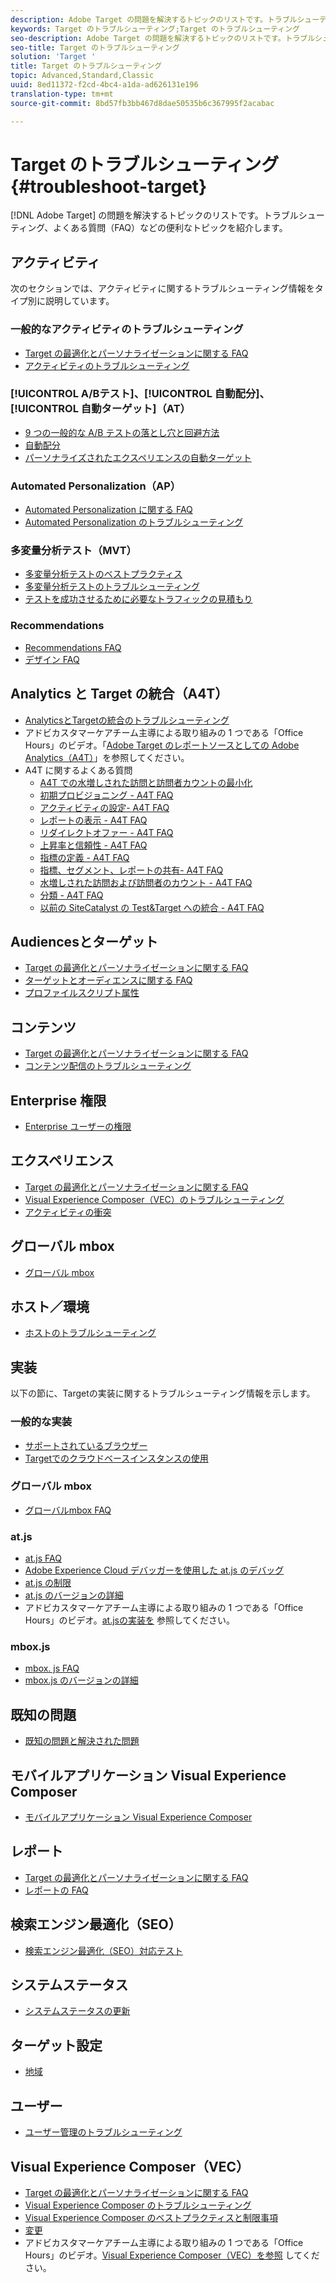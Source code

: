 ```yaml
---
description: Adobe Target の問題を解決するトピックのリストです。トラブルシューティング、よくある質問（FAQ）などの便利なトピックを紹介します。
keywords: Target のトラブルシューティング;Target のトラブルシューティング
seo-description: Adobe Target の問題を解決するトピックのリストです。トラブルシューティング、よくある質問（FAQ）などの便利なトピックを紹介します。
seo-title: Target のトラブルシューティング
solution: 'Target '
title: Target のトラブルシューティング
topic: Advanced,Standard,Classic
uuid: 8ed11372-f2cd-4bc4-a1da-ad626131e196
translation-type: tm+mt
source-git-commit: 8bd57fb3bb467d8dae50535b6c367995f2acabac

---
```



# Target のトラブルシューティング{#troubleshoot-target}

[!DNL Adobe Target] の問題を解決するトピックのリストです。トラブルシューティング、よくある質問（FAQ）などの便利なトピックを紹介します。

## アクティビティ

次のセクションでは、アクティビティに関するトラブルシューティング情報をタイプ別に説明しています。

### 一般的なアクティビティのトラブルシューティング

* [Target の最適化とパーソナライゼーションに関する FAQ](/help/c-intro/cmp-target-standard-cheatsheet.md)
* [アクティビティのトラブルシューティング](/help/c-activities/c-troubleshooting-activities/troubleshooting-activities.md)

### [!UICONTROL A/Bテスト]、[!UICONTROL 自動配分]、[!UICONTROL 自動ターゲット]（AT）

* [9 つの一般的な A/B テストの落とし穴と回避方法](/help/c-activities/t-test-ab/common-ab-testing-pitfalls.md)
* [自動配分](/help/c-activities/automated-traffic-allocation/automated-traffic-allocation.md)
* [パーソナライズされたエクスペリエンスの自動ターゲット](/help/c-activities/auto-target-to-optimize.md)

### Automated Personalization（AP）

* [Automated Personalization に関する FAQ](/help/c-activities/t-automated-personalization/automated-personalization-faq.md)
* [Automated Personalization のトラブルシューティング](/help/c-activities/t-automated-personalization/ap-trouble.md)

### 多変量分析テスト（MVT）

* [多変量分析テストのベストプラクティス](/help/c-activities/c-multivariate-testing/best-practices.md)
* [多変量分析テストのトラブルシューティング](/help/c-activities/c-multivariate-testing/best-practices.md)
* [テストを成功させるために必要なトラフィックの見積もり](/help/c-activities/c-multivariate-testing/t-create-multivariate-test/traffic-estimator.md)

### Recommendations

* [Recommendations FAQ](/help/c-recommendations/c-recommendations-faq/recommendations-faq.md)
* [デザイン FAQ](/help/c-recommendations/c-design-overview/template-faq.md)

## Analytics と Target の統合（A4T）

* [AnalyticsとTargetの統合のトラブルシューティング](/help/c-integrating-target-with-mac/a4t/c-a4t-troubleshooting/a4t-troubleshooting.md)
* アドビカスタマーケアチーム主導による取り組みの 1 つである「Office Hours」のビデオ。「[Adobe Target のレポートソースとしての Adobe Analytics（A4T）](/help/c-integrating-target-with-mac/a4t/a4t.md)」を参照してください。
* A4T に関するよくある質問
   * [A4T での水増しされた訪問と訪問者カウントの最小化](/help/c-integrating-target-with-mac/a4t/c-a4t-troubleshooting/minimizing-inflated-visit-and-visitor-counts-a4t.md)
   * [初期プロビジョニング - A4T FAQ](/help/c-integrating-target-with-mac/a4t/r-a4t-faq/a4t-faq-initial-provisioning.md)
   * [アクティビティの設定- A4T FAQ](/help/c-integrating-target-with-mac/a4t/r-a4t-faq/a4t-faq-activity-setup.md)
   * [レポートの表示 - A4T FAQ](/help/c-integrating-target-with-mac/a4t/r-a4t-faq/a4t-faq-viewing-reports.md)
   * [リダイレクトオファー - A4T FAQ](/help/c-integrating-target-with-mac/a4t/r-a4t-faq/a4t-faq-redirect-offers.md)
   * [上昇率と信頼性 - A4T FAQ](/help/c-integrating-target-with-mac/a4t/r-a4t-faq/a4t-faq-lift-and-confidence.md)
   * [指標の定義 - A4T FAQ](/help/c-integrating-target-with-mac/a4t/r-a4t-faq/a4t-faq-metric-definition.md)
   * [指標、セグメント、レポートの共有- A4T FAQ](/help/c-target/c-troubleshooting-targets-and-audiences/a4t-faq-sharing-metrics-audiences-reports.md)
   * [水増しされた訪問および訪問者のカウント - A4T FAQ](/help/c-integrating-target-with-mac/a4t/r-a4t-faq/a4t-faq-inflated-visit-and-visitor-counts.md)
   * [分類 - A4T FAQ](/help/c-integrating-target-with-mac/a4t/r-a4t-faq/a4t-faq-classifications.md)
   * [以前の SiteCatalyst の Test&amp;Target への統合 - A4T FAQ](/help/c-integrating-target-with-mac/a4t/r-a4t-faq/a4t-faq-old-integration.md)

## Audiencesとターゲット

* [Target の最適化とパーソナライゼーションに関する FAQ](/help/c-intro/cmp-target-standard-cheatsheet.md)
* [ターゲットとオーディエンスに関する FAQ](/help/c-target/c-troubleshooting-targets-and-audiences/troubleshooting-targets-and-audiences.md)
* [プロファイルスクリプト属性](/help/c-target/c-visitor-profile/profile-parameters.md)

## コンテンツ

* [Target の最適化とパーソナライゼーションに関する FAQ](/help/c-intro/cmp-target-standard-cheatsheet.md)
* [コンテンツ配信のトラブルシューティング](/help/c-activities/c-troubleshooting-activities/content-trouble.md)

## Enterprise 権限

* [Enterprise ユーザーの権限](/help/administrating-target/c-user-management/property-channel/property-channel.md)

## エクスペリエンス

* [Target の最適化とパーソナライゼーションに関する FAQ](/help/c-intro/cmp-target-standard-cheatsheet.md)
* [Visual Experience Composer（VEC）のトラブルシューティング](/help/c-experiences/c-visual-experience-composer/r-troubleshoot-composer/troubleshoot-composer.md)
* [アクティビティの衝突](/help/c-experiences/c-visual-experience-composer/activity-collisions.md)

## グローバル mbox

* [グローバル mbox](/help/c-implementing-target/c-implementing-target-for-client-side-web/c-target-atjs-faq/global-mbox-frequently-asked-questions.md)

## ホスト／環境

* [ホストのトラブルシューティング](/help/administrating-target/hosts.md)

## 実装

以下の節に、Targetの実装に関するトラブルシューティング情報を示します。

### 一般的な実装

* [サポートされているブラウザー](/help/c-implementing-target/c-considerations-before-you-implement-target/supported-browsers.md)
* [Targetでのクラウドベースインスタンスの使用](/help/c-implementing-target/c-implementing-target-for-client-side-web/c-target-debugging-atjs/targeting-using-cloud-based-instances.md)

### グローバル mbox

* [グローバルmbox FAQ](/help/c-implementing-target/c-implementing-target-for-client-side-web/c-target-atjs-faq/global-mbox-frequently-asked-questions.md)

### at.js

* [at.js FAQ](/help/c-implementing-target/c-implementing-target-for-client-side-web/c-target-atjs-faq/target-atjs-faq.md)
* [Adobe Experience Cloud デバッガーを使用した at.js のデバッグ](/help/c-implementing-target/c-implementing-target-for-client-side-web/c-target-debugging-atjs/target-debugging-atjs.md)
* [at.js の制限](/help/c-implementing-target/c-implementing-target-for-client-side-web/t-mbox-download/c-target-atjs-implementation/target-atjs-limitations.md)
* [at.js のバージョンの詳細](/help/c-implementing-target/c-implementing-target-for-client-side-web/target-atjs-versions.md)
* アドビカスタマーケアチーム主導による取り組みの 1 つである「Office Hours」のビデオ。[at.jsの実装を](/help/c-implementing-target/c-implementing-target-for-client-side-web/t-mbox-download/c-target-atjs-implementation/target-atjs-implementation.md) 参照してください。

### mbox.js

* [mbox. js FAQ](/help/c-implementing-target/c-implementing-target-for-client-side-web/t-mbox-download/mboxjs-frequently-asked-questions.md)
* [mbox.js のバージョンの詳細](/help/c-implementing-target/c-implementing-target-for-client-side-web/t-mbox-download/mboxjs-change-log.md)

## 既知の問題

* [既知の問題と解決された問題](/help/r-release-notes/known-issues-resolved-issues.md)

## モバイルアプリケーション Visual Experience Composer

* [モバイルアプリケーション Visual Experience Composer](/help/c-target-mobile-app/c-mobile-visual-experience-composer/mobile-visual-experience-composer.md#ts)

## レポート

* [Target の最適化とパーソナライゼーションに関する FAQ](/help/c-intro/cmp-target-standard-cheatsheet.md)
* [レポートの FAQ](/help/c-reports/reporting-frequently-asked-questions.md)

## 検索エンジン最適化（SEO）

* [検索エンジン最適化（SEO）対応テスト](/help/c-implementing-target/c-implementing-target-for-client-side-web/c-how-atjs-works/how-atjs-works.md)

## システムステータス

* [システムステータスの更新](/help/r-release-notes/system-status-updates.md)

## ターゲット設定

* [地域](/help/c-target/c-audiences/c-target-rules/geo.md)

## ユーザー

* [ユーザー管理のトラブルシューティング](/help/administrating-target/c-user-management/c-user-management/troubleshooting-user-management.md)

## Visual Experience Composer（VEC）

* [Target の最適化とパーソナライゼーションに関する FAQ](/help/c-intro/cmp-target-standard-cheatsheet.md)
* [Visual Experience Composer のトラブルシューティング](/help/c-experiences/c-visual-experience-composer/r-troubleshoot-composer/troubleshoot-composer.md)
* [Visual Experience Composer のベストプラクティスと制限事項](/help/c-experiences/c-visual-experience-composer/experience-composer-best-practices.md)
* [変更](/help/c-experiences/c-visual-experience-composer/c-vec-code-editor/vec-code-editor.md)
* アドビカスタマーケアチーム主導による取り組みの 1 つである「Office Hours」のビデオ。[Visual Experience Composer（VEC）を参照](/help/c-experiences/c-visual-experience-composer/visual-experience-composer.md) してください。